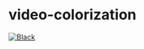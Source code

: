 # video-colorization
[![Black](https://github.com/LysanderdeJong/video-colorization/actions/workflows/black.yml/badge.svg?branch=master)](https://github.com/LysanderdeJong/video-colorization/actions/workflows/black.yml)
